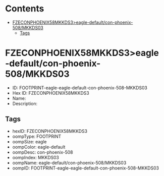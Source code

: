 



Contents
========

* [FZECONPHOENIX58MKKDS3>eagle-default/con-phoenix-508/MKKDS03](#fzeconphoenix58mkkds3eagle-defaultcon-phoenix-508mkkds03)
	* [Tags](#tags)

# FZECONPHOENIX58MKKDS3>eagle-default/con-phoenix-508/MKKDS03

- ID: FOOTPRINT-eagle-eagle-default-con-phoenix-508-MKKDS03
- Hex ID: FZECONPHOENIX58MKKDS3
- Name: 
- Description: 

## Tags

- hexID: FZECONPHOENIX58MKKDS3
- oompType: FOOTPRINT
- oompSize: eagle
- oompColor: eagle-default
- oompDesc: con-phoenix-508
- oompIndex: MKKDS03
- oompName: eagle-default/con-phoenix-508/MKKDS03
- oompID: FOOTPRINT-eagle-eagle-default-con-phoenix-508-MKKDS03
